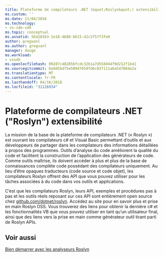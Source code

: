 ```yaml
---
title: Plateforme de compilateurs .NET (&quot;Roslyn&quot;) extensibilité | Documents Microsoft
ms.custom: ''
ms.date: 11/04/2016
ms.technology:
- vs-ide-sdk
ms.topic: conceptual
ms.assetid: 564201b3-1e18-4b88-b615-42c2f57f3fe8
author: gregvanl
ms.author: gregvanl
manager: douge
ms.workload:
- vssdk
ms.openlocfilehash: 09287c48285bfcdc32b1a7d558d44f9d212f1b41
ms.sourcegitcommit: 6a9d5bd75e50947659fd6c837111a6a547884e2a
ms.translationtype: MT
ms.contentlocale: fr-FR
ms.lasthandoff: 04/16/2018
ms.locfileid: "31126934"
---
```

# <a name="net-compiler-platform-quotroslynquot-extensibility"></a>Plateforme de compilateurs .NET (&quot;Roslyn&quot;) extensibilité
La mission de la base de la plateforme de compilateurs .NET (« Roslyn ») est ouvrant les compilateurs c# et Visual Basic permettant d’outils et aux développeurs de partager dans les compilateurs des informations détaillées à propos des programmes. Outils d’analyse du code améliorent la qualité du code et facilitent la construction de l’application des générateurs de code. Comme outils maîtrise, ils doivent accéder à plus et plus de la base de connaissances complète code possédant des compilateurs uniquement. Au lieu d’être opaques traducteurs (code source et code objet), les compilateurs Roslyn offrent des API que vous pouvez utiliser pour les tâches associées à du code dans vos outils et applications.  
  
 C’est que les compilateurs Roslyn, leurs API, exemples et procédures pas à pas et les outils réels reposant sur ces API sont entièrement open source chez [github.com/dotnet/roslyn](https://github.com/dotnet/Roslyn). Accédez au site pour en savoir plus et prise en main Roslyn OSS. Vous trouverez des liens pour obtenir la dernière c# et les fonctionnalités VB que vous pouvez utiliser en tant qu’un utilisateur final, ainsi que des liens vers la prise en main comme générateur outil tirant parti de Roslyn APIs.  
  
## <a name="see-also"></a>Voir aussi  
 [Bien démarrer avec les analyseurs Roslyn](../extensibility/getting-started-with-roslyn-analyzers.md)